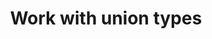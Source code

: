 ---
title: Work with union types
seotitle: Work with Flux union types
list_title: Union types
description: >
  ...
menu:
  flux_0_x:
    name: Union types
    parent: Work with data types
weight: 101
flux/v0.x/tags: ["regexp types", "data types"]
---